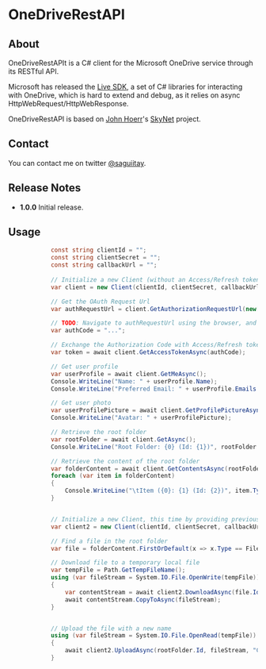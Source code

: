 # OneDriveRestAPI

## About

OneDriveRestAPIt is a C# client for the Microsoft OneDrive service through its RESTful API.

Microsoft has released the [Live SDK](http://msdn.microsoft.com/en-US/live/ff621310 "Microsoft Live SDK"), a set of C# libraries for interacting with OneDrive, which is hard to extend and debug, as it relies on async HttpWebRequest/HttpWebResponse.

OneDriveRestAPI is based on [John Hoerr](https://twitter.com/johnhoerr)'s [SkyNet](https://github.com/jhoerr/SkyNet) project.

## Contact

You can contact me on twitter [@saguiitay](https://twitter.com/saguiitay).

## Release Notes

+ **1.0.0**   Initial release.

## Usage

```csharp
            const string clientId = "";
            const string clientSecret = "";
            const string callbackUrl = "";
            
            // Initialize a new Client (without an Access/Refresh tokens
            var client = new Client(clientId, clientSecret, callbackUrl);

            // Get the OAuth Request Url
            var authRequestUrl = client.GetAuthorizationRequestUrl(new[] {Scope.Basic, Scope.Signin, Scope.SkyDrive, Scope.SkyDriveUpdate});

            // TODO: Navigate to authRequestUrl using the browser, and retrieve the Authorization Code from the response
            var authCode = "...";

            // Exchange the Authorization Code with Access/Refresh tokens
            var token = await client.GetAccessTokenAsync(authCode);

            // Get user profile
            var userProfile = await client.GetMeAsync();
            Console.WriteLine("Name: " + userProfile.Name);
            Console.WriteLine("Preferred Email: " + userProfile.Emails.Preferred);

            // Get user photo
            var userProfilePicture = await client.GetProfilePictureAsync(PictureSize.Small);
            Console.WriteLine("Avatar: " + userProfilePicture);

            // Retrieve the root folder
            var rootFolder = await client.GetAsync();
            Console.WriteLine("Root Folder: {0} (Id: {1})", rootFolder.Name, rootFolder.Id);

            // Retrieve the content of the root folder
            var folderContent = await client.GetContentsAsync(rootFolder.Id);
            foreach (var item in folderContent)
            {
                Console.WriteLine("\tItem ({0}: {1} (Id: {2})", item.Type, item.Name, item.Id);
            }


            // Initialize a new Client, this time by providing previously requested Access/Refresh tokens
            var client2 = new Client(clientId, clientSecret, callbackUrl, token.Access_Token, token.Refresh_Token);

            // Find a file in the root folder
            var file = folderContent.FirstOrDefault(x => x.Type == File.FileType);

            // Download file to a temporary local file
            var tempFile = Path.GetTempFileName();
            using (var fileStream = System.IO.File.OpenWrite(tempFile))
            {
                var contentStream = await client2.DownloadAsync(file.Id);
                await contentStream.CopyToAsync(fileStream);
            }


            // Upload the file with a new name
            using (var fileStream = System.IO.File.OpenRead(tempFile))
            {
                await client2.UploadAsync(rootFolder.Id, fileStream, "Copy Of " + file.Name);
            }

```

